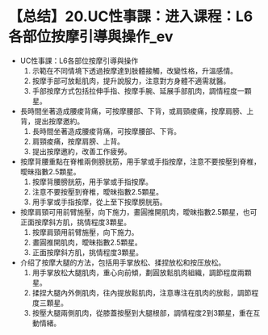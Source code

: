 # 【总结】20.UC性事課：进入课程：L6各部位按摩引導與操作_ev

-   UC性事課：L6各部位按摩引導與操作
    1.  示範在不同情境下透過按摩達到肢體接觸，改變性格，升溫感情。
    2.  按摩手部可放鬆肌肉，提升說服力，注意對方身體不適需就醫。
    3.  手部按摩方式包括拉伸手指、按摩手腕、延展手部肌肉，調情程度一顆星。
-   長時間坐著造成腰痠背痛，可按摩腰部、下背，或肩頸痠痛，按摩肩膀、上背，提出按摩邀約。
    1.  長時間坐著造成腰痠背痛，可按摩腰部、下背。
    2.  肩頸痠痛，按摩肩膀、上背。
    3.  提出按摩邀約，改善工作疲勞。
-   按摩背腰重點在脊椎兩側膀胱筋，用手掌或手指按摩，注意不要按壓到脊椎，曖昧指數2.5顆星。
    1.  按摩背腰膀胱筋，用手掌或手指按摩。
    2.  注意不要按壓到脊椎，曖昧指數2.5顆星。
    3.  用手掌或手指按摩，從上至下按摩膀胱筋。
-   按摩肩頸可用前臂施壓，向下施力，畫圓推開肌肉，曖昧指數2.5顆星，也可正面按摩斜方肌，挑情程度3顆星。
    1.  按摩肩頸用前臂施壓，向下施力。
    2.  畫圓推開肌肉，曖昧指數2.5顆星。
    3.  正面按摩斜方肌，挑情程度3顆星。
-   介绍了按摩大腿的方法，包括用手掌放松、揉捏放松和按压放松。
    1.  用手掌放松大腿肌肉，重心向前傾，劃圓放鬆肌肉組織，調節程度兩顆星。
    2.  揉捏大腿內外側肌肉，往內提放鬆肌肉，注意專注在肌肉的放鬆，調節程度三顆星。
    3.  按壓大腿兩側肌肉，從膝蓋按壓到大腿根部，調情程度2到3顆星，重在互動情緒。